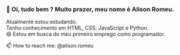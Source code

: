 ### 👋 Oi, tudo bem ? Muito prazer, meu nome é Alison Romeu.

Atualmente estou estudando. <br>
Tenho conhecimento em HTML, CSS, JavaScript e Python. <br>
😄 Estou em busca do meu primeiro emprego como programador.

📫 How to reach me: @alison.romeu
